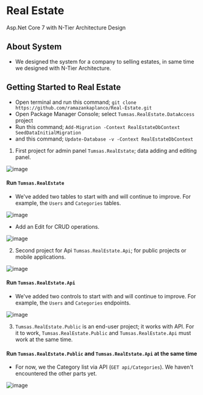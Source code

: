 # Real Estate

Asp.Net Core 7 with N-Tier Architecture Design
 

## About System

 - We designed the system for a company to selling estates, in same time we designed with N-Tier Architecture.

## Getting Started to Real Estate

- Open terminal and run this command; `git clone https://github.com/ramazankaplanco/Real-Estate.git`
- Open Package Manager Console; select `Tumsas.RealEstate.DataAccess` project
- Run this command; `Add-Migration -Context RealEstateDbContext SeedDataInitialMigration`
- and this command; `Update-Database -v -Context RealEstateDbContext`


1. First project for admin panel `Tumsas.RealEstate`; data adding and editing panel.

![image](https://github.com/ramazankaplanco/Real-Estate/assets/16455646/c8a13eb1-abb5-4484-b54e-a8291ac115ec)


#### Run `Tumsas.RealEstate`

- We've added two tables to start with and will continue to improve. For example, the `Users` and `Categories` tables.

![image](https://github.com/ramazankaplanco/Real-Estate/assets/16455646/480851c3-debd-4536-824f-9c4548da3749)

- Add an Edit for CRUD operations.

![image](https://github.com/ramazankaplanco/Real-Estate/assets/16455646/9a3a8e92-6b6a-43f5-a02d-0a3404ea3ce8)


2. Second project for Api `Tumsas.RealEstate.Api`; for public projects or mobile applications.

![image](https://github.com/ramazankaplanco/Real-Estate/assets/16455646/b55b3650-dbbf-410c-bd26-75c1bb4af8dc)


#### Run `Tumsas.RealEstate.Api`
- We've added two controls to start with and will continue to improve. For example, the `Users` and `Categories` endpoints.

![image](https://github.com/ramazankaplanco/Real-Estate/assets/16455646/5c974f9b-90dd-4530-b990-4f087ba5d453)

3. `Tumsas.RealEstate.Public` is an end-user project; it works with API. For it to work, `Tumsas.RealEstate.Public` and `Tumsas.RealEstate.Api` must work at the same time.

#### Run `Tumsas.RealEstate.Public` and `Tumsas.RealEstate.Api` at the same time
- For now, we the Category list via API (`GET api/Categories`). We haven't encountered the other parts yet.

![image](https://github.com/ramazankaplanco/Real-Estate/assets/16455646/6d45df2c-a8f2-49f3-ab04-1586e74f9724)



